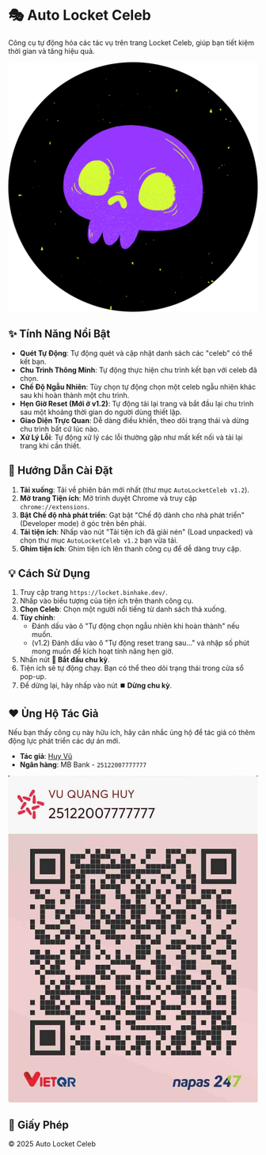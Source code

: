 # 🎭 Auto Locket Celeb

Công cụ tự động hóa các tác vụ trên trang Locket Celeb, giúp bạn tiết kiệm thời gian và tăng hiệu quả.

![Icon](AutoLocketCeleb%20v1.2/icon/icon.1.png)

## ✨ Tính Năng Nổi Bật

- **Quét Tự Động**: Tự động quét và cập nhật danh sách các "celeb" có thể kết bạn.
- **Chu Trình Thông Minh**: Tự động thực hiện chu trình kết bạn với celeb đã chọn.
- **Chế Độ Ngẫu Nhiên**: Tùy chọn tự động chọn một celeb ngẫu nhiên khác sau khi hoàn thành một chu trình.
- **Hẹn Giờ Reset (Mới ở v1.2)**: Tự động tải lại trang và bắt đầu lại chu trình sau một khoảng thời gian do người dùng thiết lập.
- **Giao Diện Trực Quan**: Dễ dàng điều khiển, theo dõi trạng thái và dừng chu trình bất cứ lúc nào.
- **Xử Lý Lỗi**: Tự động xử lý các lỗi thường gặp như mất kết nối và tải lại trang khi cần thiết.

## 🚀 Hướng Dẫn Cài Đặt

1.  **Tải xuống**: Tải về phiên bản mới nhất (thư mục `AutoLocketCeleb v1.2`).
2.  **Mở trang Tiện ích**: Mở trình duyệt Chrome và truy cập `chrome://extensions`.
3.  **Bật Chế độ nhà phát triển**: Gạt bật "Chế độ dành cho nhà phát triển" (Developer mode) ở góc trên bên phải.
4.  **Tải tiện ích**: Nhấp vào nút "Tải tiện ích đã giải nén" (Load unpacked) và chọn thư mục `AutoLocketCeleb v1.2` bạn vừa tải.
5.  **Ghim tiện ích**: Ghim tiện ích lên thanh công cụ để dễ dàng truy cập.

## 💡 Cách Sử Dụng

1.  Truy cập trang `https://locket.binhake.dev/`.
2.  Nhấp vào biểu tượng của tiện ích trên thanh công cụ.
3.  **Chọn Celeb**: Chọn một người nổi tiếng từ danh sách thả xuống.
4.  **Tùy chỉnh**:
    -   Đánh dấu vào ô "Tự động chọn ngẫu nhiên khi hoàn thành" nếu muốn.
    -   (v1.2) Đánh dấu vào ô "Tự động reset trang sau..." và nhập số phút mong muốn để kích hoạt tính năng hẹn giờ.
5.  Nhấn nút **🚀 Bắt đầu chu kỳ**.
6.  Tiện ích sẽ tự động chạy. Bạn có thể theo dõi trạng thái trong cửa sổ pop-up.
7.  Để dừng lại, hãy nhấp vào nút **⏹️ Dừng chu kỳ**.

## ❤️ Ủng Hộ Tác Giả

Nếu bạn thấy công cụ này hữu ích, hãy cân nhắc ủng hộ để tác giả có thêm động lực phát triển các dự án mới.

-   **Tác giả**: [Huy Vũ](https://beacons.ai/huyvu2512)
-   **Ngân hàng**: MB Bank - `25122007777777`

![QR Code](AutoLocketCeleb%20v1.2/icon/qr.jpg)

## 📄 Giấy Phép

© 2025 Auto Locket Celeb
